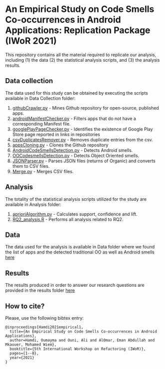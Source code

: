# An Empirical Study on Code Smells Co-occurrences in Android Applications: Replication Package (IWoR 2021)
This repository contains all the material required to replicate our analysis, including (1) the data (2) the statistical analysis scripts, and (3) the analysis results.



Data collection
---------------
The data used for this study can be obtained by executing the scripts available in Data Collection folder: 

1. [githubCrawler.py](https://github.com/Oumaymahamdi/smell-co-occurences/blob/main/Data%20Collection/githubCrawler/githubCrawler.py) - Mines Github repository for open-source, published apps.
2. [androidManifestChecker.py](https://github.com/stilab-ets/smell-co-occurences/blob/main/Data%20Collection/AndroidManifestChecker/androidManifestChecker.py) - Filters apps that do not have a corresponding Manifest file. 
3. [googlePlayPageChecker.py](https://github.com/stilab-ets/smell-co-occurences/blob/main/Data%20Collection/googlePlayPageChecker/googlePlayPageChecker.py) - Identifies the existence of Google Play Store page reported in links in repositories
4. [csvDuplicatesRemover.py](https://github.com/stilab-ets/smell-co-occurences/blob/main/Data%20Collection/csvDuplicatesRemover/csvDuplicatesRemover.py) - Removes duplicate entries from the csv.  
5. [appsCloning.py](https://github.com/stilab-ets/smell-co-occurences/blob/main/Data%20Collection/AppsCloning/clone.py) - Clones the Github repository
6. [AndroidCodeSmellsDetection.py](https://github.com/stilab-ets/smell-co-occurences/tree/main/Data%20Collection/AndroidCodeSmellsDetection) -  Detects Android smells.
7. [OOCodesmellsDetection.py](https://github.com/stilab-ets/smell-co-occurences/blob/main/Data%20Collection/OOCodesmellsDetection/OOCodesmellsDetection.py) - Detects Object Oriented smells.
8. [JSONParser.py](https://github.com/stilab-ets/smell-co-occurences/blob/main/Data%20Collection/JSONParser/JSONParser.py) - Parses JSON files (returns of Organic) and converts them to CSV files.
9. [Merge.py](https://github.com/stilab-ets/smell-co-occurences/blob/main/Data%20Collection/Merge/merge.py) - Merges CSV files. 

Analysis 
---------------
The totality of the statistical analysis scripts utilized for the study are available in Analysis folder: 

1. [aprioriAlgorithm.py](https://github.com/stilab-ets/smell-co-occurences/blob/main/Analysis/aprioriAlgorithm.py) - Calculates support, confidence and lift.
2. [RQ2_analysis.R](https://github.com/stilab-ets/smell-co-occurences/blob/main/Analysis/RQ2_analysis.R) - Performs all analysis related to RQ2.

Data
---------------
The data used for the analysis is available in Data folder where we found the list of apps and the detected traditional OO as well as Android smells [here](https://github.com/stilab-ets/smell-co-occurences/tree/main/Data)

Results 
---------------
The results produced in order to answer our research questions are provided in the results folder [here](https://github.com/stilab-ets/smell-co-occurences/tree/main/Results)

## How to cite?

Please, use the following bibtex entry:

```
@inproceedings{Hamdi2021empirical1,
  title={An Empirical Study on Code Smells Co-occurrences in Android Applications},
  author=Hamdi, Oumayma and Ouni, Ali and AlOmar, Eman Abdullah and Mkaouer, Mohamed Wiem},
  booktitle={5th International Workshop on Refactoring (IWoR)},
  pages={1--8},
  year={2021}
}
``` 
